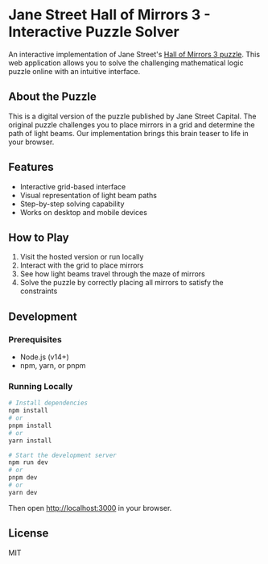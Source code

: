 # Jane Street Hall of Mirrors 3 - Interactive Puzzle Solver

An interactive implementation of Jane Street's [Hall of Mirrors 3 puzzle](https://www.janestreet.com/puzzles/hall-of-mirrors-3-index/). This web application allows you to solve the challenging mathematical logic puzzle online with an intuitive interface.

## About the Puzzle

This is a digital version of the puzzle published by Jane Street Capital. The original puzzle challenges you to place mirrors in a grid and determine the path of light beams. Our implementation brings this brain teaser to life in your browser.

## Features

- Interactive grid-based interface
- Visual representation of light beam paths
- Step-by-step solving capability
- Works on desktop and mobile devices

## How to Play

1. Visit the hosted version or run locally
2. Interact with the grid to place mirrors
3. See how light beams travel through the maze of mirrors
4. Solve the puzzle by correctly placing all mirrors to satisfy the constraints

## Development

### Prerequisites

- Node.js (v14+)
- npm, yarn, or pnpm

### Running Locally

```bash
# Install dependencies
npm install
# or
pnpm install
# or
yarn install

# Start the development server
npm run dev
# or
pnpm dev
# or
yarn dev
```

Then open [http://localhost:3000](http://localhost:3000) in your browser.

## License

MIT

